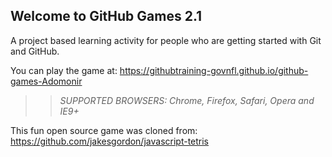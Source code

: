 ## Welcome to GitHub Games 2.1

A project based learning activity for people who are getting started with Git and GitHub.

You can play the game at: https://githubtraining-govnfl.github.io/github-games-Adomonir

>> _*SUPPORTED BROWSERS*: Chrome, Firefox, Safari, Opera and IE9+_

This fun open source game was cloned from: https://github.com/jakesgordon/javascript-tetris
